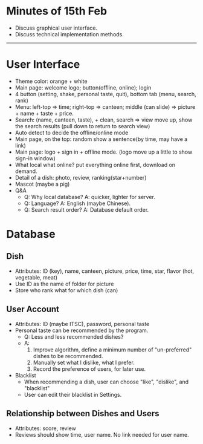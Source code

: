 # Minutes of 15th Feb #
  * Discuss graphical user interface.
  * Discuss technical implementation methods.

---


# User Interface #
  * Theme color: orange + white
  * Main page: welcome logo; button(offline, online); login
  * 4 button (setting, shake, personal taste, quit), bottom tab (menu, search, rank)
  * Menu: left-top => time; right-top => canteen; middle (can slide) => picture + name + taste + price.
  * Search: (name, canteen, taste), + clean, search => view move up, show the search results (pull down to return to search view)
  * Auto detect to decide the offline/online mode
  * Main page, on the top: random show a sentence(by time, may have a link)
  * Main page: logo + sign in + offline mode. (logo move up a little to show sign-in window)
  * What local what online? put everything online first, download on demand.
  * Detail of a dish: photo, review, ranking(star+number)
  * Mascot (maybe a pig)
  * Q&A
    * Q: Why local database? A: quicker, lighter for server.
    * Q: Language? A: English (maybe Chinese).
    * Q: Search result order? A: Database default order.

# Database #
## Dish ##
  * Attributes: ID (key), name, canteen, picture, price, time, star, flavor (hot, vegetable, meat)
  * Use ID as the name of folder for picture
  * Store who rank what for which dish (can)

## User Account ##
  * Attributes: ID (maybe ITSC), password, personal taste
  * Personal taste can be recommended by the program.
    * Q: Less and less recommended dishes?
    * A:
      1. Improve algorithm, define a minimum number of "un-preferred" dishes to be recommended.
      1. Manually set what I dislike, what I prefer.
      1. Record the preference of users, for later use.
  * Blacklist
    * When recommending a dish, user can choose "like", "dislike", and "blacklist"
    * User can edit their blacklist in Settings.

## Relationship between Dishes and Users ##
  * Attributes: score, review
  * Reviews should show time, user name. No link needed for user name.